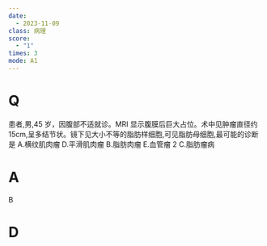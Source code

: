 ```yaml
---
date:
  - 2023-11-09
class: 病理
score:
  - "1"
times: 3
mode: A1
---
```



# Q
患者,男,45 岁，因腹部不适就诊。MRI 显示腹膜后巨大占位。术中见肿瘤直径约 15cm,呈多结节状。镜下见大小不等的脂肪样细胞,可见脂肪母细胞,最可能的诊断是
A.横纹肌肉瘤
D.平滑肌肉瘤
B.脂肪肉瘤
E.血管瘤 2
C.脂肪瘤病


# A
B





# D